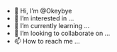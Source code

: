 - 👋 Hi, I’m @Okeybye
- 👀 I’m interested in ...
- 🌱 I’m currently learning ...
- 💞️ I’m looking to collaborate on ...
- 📫 How to reach me ...

<!---
Okeybye/Okeybye is a ✨ special ✨ repository because its `README.md` (this file) appears on your GitHub profile.
You can click the Preview link to take a look at your changes.
--->
